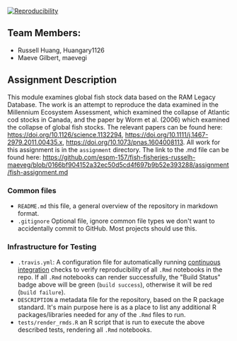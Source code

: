 
[![Reproducibility](https://github.com/espm-157/fish-fisheries-russelh-maeveg/actions/workflows/main.yml/badge.svg)](https://github.com/espm-157/fish-fisheries-russelh-maeveg/actions/workflows/main.yml)

## Team Members:

- Russell Huang, Huangary1126
- Maeve Gilbert, maevegi

## Assignment Description
This module examines global fish stock data based on the RAM Legacy Database. The work is an attempt to reproduce the data examined in the Millennium Ecosystem Assessment, which examined the collapse of Atlantic cod stocks in Canada, and the paper by Worm et al. (2006) which examined the collapse of global fish stocks. The relevant papers can be found here:
https://doi.org/10.1126/science.1132294, 
https://doi.org/10.1111/j.1467-2979.2011.00435.x, 
https://doi.org/10.1073/pnas.1604008113. 
All work for this assignment is in the `assignment` directory. The link to the .md file can be found here: https://github.com/espm-157/fish-fisheries-russelh-maeveg/blob/0166bf904152a32ec50d5cd4f697b9b52e393288/assignment/fish-assignment.md


### Common files

- `README.md` this file, a general overview of the repository in markdown format.  
- `.gitignore` Optional file, ignore common file types we don't want to accidentally commit to GitHub. Most projects should use this. 


### Infrastructure for Testing

- `.travis.yml`: A configuration file for automatically running [continuous integration](https://travis-ci.com) checks to verify reproducibility of all `.Rmd` notebooks in the repo.  If all `.Rmd` notebooks can render successfully, the "Build Status" badge above will be green (`build success`), otherwise it will be red (`build failure`).  
- `DESCRIPTION` a metadata file for the repository, based on the R package standard. It's main purpose here is as a place to list any additional R packages/libraries needed for any of the `.Rmd` files to run.
- `tests/render_rmds.R` an R script that is run to execute the above described tests, rendering all `.Rmd` notebooks. 




